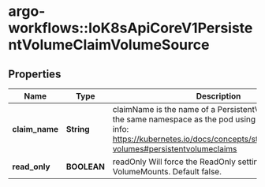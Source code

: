 # argo-workflows::IoK8sApiCoreV1PersistentVolumeClaimVolumeSource

## Properties
Name | Type | Description | Notes
------------ | ------------- | ------------- | -------------
**claim_name** | **String** | claimName is the name of a PersistentVolumeClaim in the same namespace as the pod using this volume. More info: https://kubernetes.io/docs/concepts/storage/persistent-volumes#persistentvolumeclaims | 
**read_only** | **BOOLEAN** | readOnly Will force the ReadOnly setting in VolumeMounts. Default false. | [optional] 


